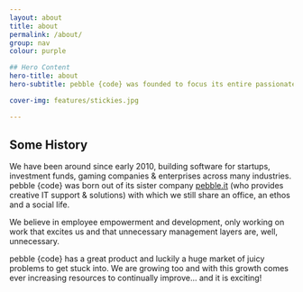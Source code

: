 ```yaml
---
layout: about
title: about
permalink: /about/
group: nav
colour: purple

## Hero Content
hero-title: about
hero-subtitle: pebble {code} was founded to focus its entire passionate existence on building the right products for great clients, hiring the best talent and creating a truly great place to grow, work and have fun.

cover-img: features/stickies.jpg

---
```


## Some History

We have been around since early 2010, building software for startups, investment funds, gaming companies &amp; enterprises across many industries. pebble {code} was born out of its sister company <a href="http://pebbleit.com">pebble.it</a> (who provides creative IT support &amp; solutions) with which we still share an office, an ethos and a social life. 

We believe in employee empowerment and development, only working on work that excites us and that unnecessary management layers are, well, unnecessary.

pebble {code} has a great product and luckily a huge market of juicy problems to get stuck into. We are growing too and with this growth comes ever increasing resources to continually improve... and it is exciting!

 